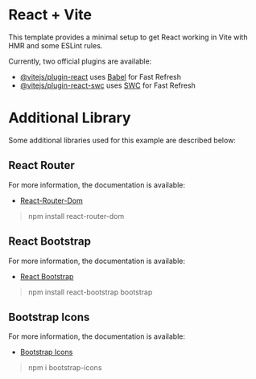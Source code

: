 # React + Vite

This template provides a minimal setup to get React working in Vite with HMR and some ESLint rules.

Currently, two official plugins are available:

- [@vitejs/plugin-react](https://github.com/vitejs/vite-plugin-react/blob/main/packages/plugin-react/README.md) uses [Babel](https://babeljs.io/) for Fast Refresh
- [@vitejs/plugin-react-swc](https://github.com/vitejs/vite-plugin-react-swc) uses [SWC](https://swc.rs/) for Fast Refresh

#  Additional Library

Some additional libraries used for this example are described below:

## React Router

For more information, the documentation is available:
- [React-Router-Dom](https://reactrouter.com/en/main)

> npm install react-router-dom

## React Bootstrap 

For more information, the documentation is available:
- [React Bootstrap](https://react-bootstrap.netlify.app/)

> npm install react-bootstrap bootstrap 

## Bootstrap Icons 

For more information, the documentation is available:
- [Bootstrap Icons](https://icons.getbootstrap.com/)

> npm i bootstrap-icons

